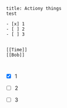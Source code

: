 ```ad-info
title: Actiony things
test

- [x] 1
- [ ] 2
- [ ] 3
	

[[Time]]
[[Bob]]

	
```


- [x] 1
- [ ] 2
- [ ] 3
	